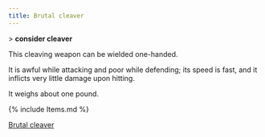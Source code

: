```yaml
---
title: Brutal cleaver
---
```


\> **consider cleaver**

This cleaving weapon can be wielded one-handed.

It is awful while attacking and poor while defending; its speed is fast,
and it inflicts very little damage upon hitting.

It weighs about one pound.

{% include Items.md %}

[Brutal cleaver](Category:_Cleaving_weapons "wikilink")